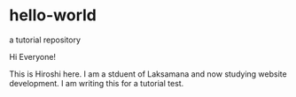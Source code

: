 # hello-world
a tutorial repository

Hi Everyone!

This is Hiroshi here. I am a stduent of Laksamana and now studying website development.
I am writing this for a tutorial test.
